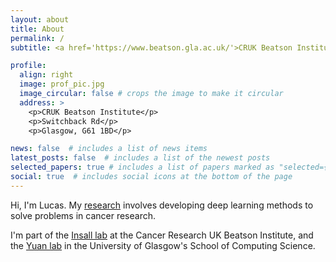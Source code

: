 ```yaml
---
layout: about
title: About
permalink: /
subtitle: <a href='https://www.beatson.gla.ac.uk/'>CRUK Beatson Institute</a> - <a href='https://www.gla.ac.uk/schools/mathematicsstatistics/staff/lucasfarndale/'>University of Glasgow</a> - <a href='https://www.ed.ac.uk/profile/lucas-farndale'>University of Edinburgh</a>

profile:
  align: right
  image: prof_pic.jpg
  image_circular: false # crops the image to make it circular
  address: >
    <p>CRUK Beatson Institute</p>
    <p>Switchback Rd</p>
    <p>Glasgow, G61 1BD</p>

news: false  # includes a list of news items
latest_posts: false  # includes a list of the newest posts
selected_papers: true # includes a list of papers marked as "selected={true}"
social: true  # includes social icons at the bottom of the page
---
```



Hi, I'm Lucas. My [research](/projects/) involves developing deep learning methods to solve problems in cancer research.

I'm part of the [Insall lab](https://www.beatson.gla.ac.uk/beatson-research/beatson-research-groups/robert-insall-cell-migration-and-chemotaxis.html) at the Cancer Research UK Beatson Institute, and the [Yuan lab](https://kyuanlab.org/) in the University of Glasgow's School of Computing Science.
